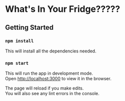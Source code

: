 # What's In Your Fridge?????

## Getting Started

### `npm install`
This will install all the dependencies needed.

### `npm start`
This will run the app in development mode.<br>
Open [http://localhost:3000](http://localhost:3000) to view it in the browser.

The page will reload if you make edits.<br>
You will also see any lint errors in the console.


